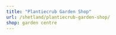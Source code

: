 ```yaml
---
title: "Plantiecrub Garden Shop"
url: /shetland/plantiecrub-garden-shop/
shop: garden centre
---
```

